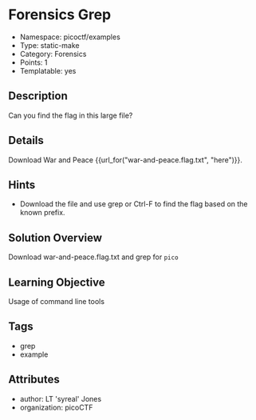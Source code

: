 # Forensics Grep

- Namespace: picoctf/examples
- Type: static-make
- Category: Forensics
- Points: 1
- Templatable: yes

## Description

Can you find the flag in this large file?

## Details
Download War and Peace {{url_for("war-and-peace.flag.txt", "here")}}.

## Hints

- Download the file and use grep or Ctrl-F to find the flag based on the known
  prefix.

## Solution Overview

Download war-and-peace.flag.txt and grep for `pico`

## Learning Objective

Usage of command line tools

## Tags

- grep
- example

## Attributes

- author: LT 'syreal' Jones
- organization: picoCTF
